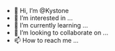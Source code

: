- 👋 Hi, I’m @Kystone
- 👀 I’m interested in ...
- 🌱 I’m currently learning ...
- 💞️ I’m looking to collaborate on ...
- 📫 How to reach me ...

<!---
Kystone/Kystone is a ✨ special ✨ repository because its `README.md` (this file) appears on your GitHub profile.
You can click the Preview link to take a look at your changes.
--->
